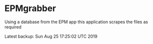 # EPMgrabber
Using a database from the EPM app this application scrapes the files as required


Latest backup: Sun Aug 25 17:25:02 UTC 2019
